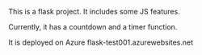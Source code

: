 This is a flask project.
It includes some JS features.

Currently, it has a countdown and a timer function.

It is deployed on Azure
flask-test001.azurewebsites.net
